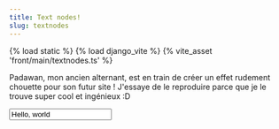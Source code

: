 ```yaml
---
title: Text nodes!
slug: textnodes
---
```

{% load static %}
{% load django_vite %}
{% vite_asset 'front/main/textnodes.ts' %}

Padawan, mon ancien alternant, est en train de créer un effet rudement chouette pour son futur site ! J'essaye de le reproduire parce que je le trouve super cool et ingénieux :D

<input id="textnodes-input" value="Hello, world">
<canvas id="textnodes-canvas">